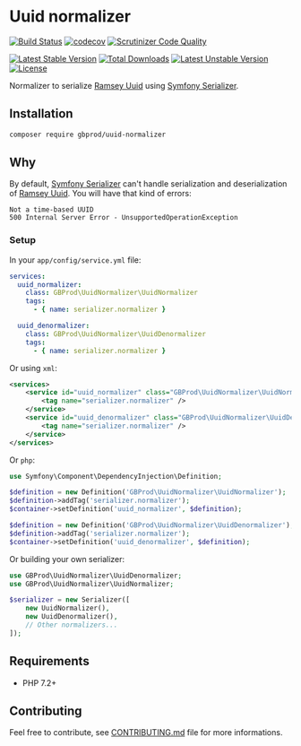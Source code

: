 # Uuid normalizer

[![Build Status](https://travis-ci.org/gbprod/uuid-normalizer.svg?branch=master)](https://travis-ci.org/gbprod/uuid-normalizer)
[![codecov](https://codecov.io/gh/gbprod/uuid-normalizer/branch/master/graph/badge.svg)](https://codecov.io/gh/gbprod/uuid-normalizer)
[![Scrutinizer Code Quality](https://scrutinizer-ci.com/g/gbprod/uuid-normalizer/badges/quality-score.png?b=master)](https://scrutinizer-ci.com/g/gbprod/uuid-normalizer/?branch=master)

[![Latest Stable Version](https://poser.pugx.org/gbprod/uuid-normalizer/v/stable)](https://packagist.org/packages/gbprod/uuid-normalizer)
[![Total Downloads](https://poser.pugx.org/gbprod/uuid-normalizer/downloads)](https://packagist.org/packages/gbprod/uuid-normalizer)
[![Latest Unstable Version](https://poser.pugx.org/gbprod/uuid-normalizer/v/unstable)](https://packagist.org/packages/gbprod/uuid-normalizer)
[![License](https://poser.pugx.org/gbprod/uuid-normalizer/license)](https://packagist.org/packages/gbprod/uuid-normalizer)

Normalizer to serialize [Ramsey Uuid](https://github.com/ramsey/uuid) using [Symfony Serializer](https://github.com/symfony/serializer).

## Installation

```bash
composer require gbprod/uuid-normalizer
```

## Why

By default, [Symfony Serializer](https://github.com/symfony/serializer) can't handle serialization and deserialization of [Ramsey Uuid](https://github.com/ramsey/uuid).
You will have that kind of errors:

```
Not a time-based UUID
500 Internal Server Error - UnsupportedOperationException
```

### Setup

In your `app/config/service.yml` file:

```yaml
services:
  uuid_normalizer:
    class: GBProd\UuidNormalizer\UuidNormalizer
    tags:
      - { name: serializer.normalizer }

  uuid_denormalizer:
    class: GBProd\UuidNormalizer\UuidDenormalizer
    tags:
      - { name: serializer.normalizer }
```

Or using `xml`:

```xml
<services>
    <service id="uuid_normalizer" class="GBProd\UuidNormalizer\UuidNormalizer">
        <tag name="serializer.normalizer" />
    </service>
    <service id="uuid_denormalizer" class="GBProd\UuidNormalizer\UuidDenormalizer">
        <tag name="serializer.normalizer" />
    </service>
</services>
```

Or `php`:

```php
use Symfony\Component\DependencyInjection\Definition;

$definition = new Definition('GBProd\UuidNormalizer\UuidNormalizer');
$definition->addTag('serializer.normalizer');
$container->setDefinition('uuid_normalizer', $definition);

$definition = new Definition('GBProd\UuidNormalizer\UuidDenormalizer');
$definition->addTag('serializer.normalizer');
$container->setDefinition('uuid_denormalizer', $definition);
```

Or building your own serializer:

```php
use GBProd\UuidNormalizer\UuidDenormalizer;
use GBProd\UuidNormalizer\UuidNormalizer;

$serializer = new Serializer([
    new UuidNormalizer(),
    new UuidDenormalizer(),
    // Other normalizers...
]);
```

## Requirements

- PHP 7.2+

## Contributing

Feel free to contribute, see [CONTRIBUTING.md](CONTRIBUTING.md) file for more informations.
